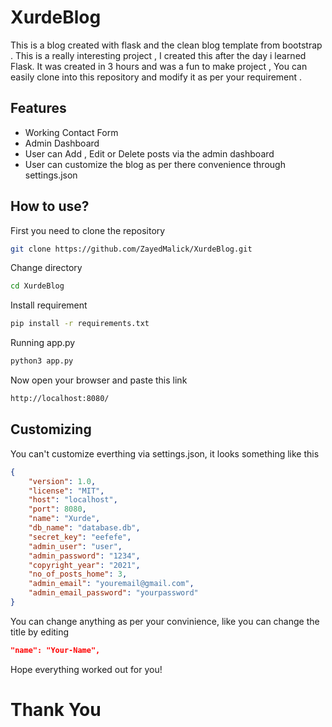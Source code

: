# XurdeBlog
This is a blog created with flask and the clean blog template from bootstrap . This is a really interesting project , I created this after the day i learned Flask.
It was created in 3 hours and was a fun to make project , You can easily clone into this repository and modify it as per your requirement .

## Features
* Working Contact Form
* Admin Dashboard
* User can Add , Edit or Delete posts via the admin dashboard
* User can customize the blog as per there convenience through settings.json

## How to use?
First you need to clone the repository
```bash
git clone https://github.com/ZayedMalick/XurdeBlog.git
```
Change directory
```bash
cd XurdeBlog
```
Install requirement
```bash
pip install -r requirements.txt
```
Running app.py
```bash
python3 app.py
```
Now open your browser and paste this link 
```bash
http://localhost:8080/
```

## Customizing
You can't customize everthing via settings.json, it looks something like this
```json
{
    "version": 1.0,
    "license": "MIT",
    "host": "localhost",
    "port": 8080,
    "name": "Xurde",
    "db_name": "database.db",
    "secret_key": "eefefe",
    "admin_user": "user",
    "admin_password": "1234",
    "copyright_year": "2021",
    "no_of_posts_home": 3,
    "admin_email": "youremail@gmail.com",
    "admin_email_password": "yourpassword"
}
```
You can change anything as per your convinience, like you can change the title by editing 
```json
"name": "Your-Name",
```

Hope everything worked out for you!

# Thank You
